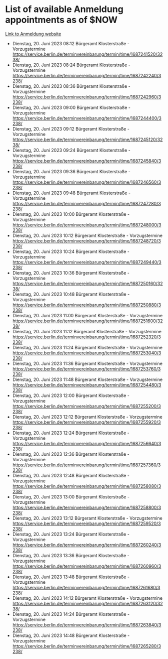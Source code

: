 # List of available Anmeldung appointments as of $NOW
[Link to Anmeldung website](https://service.berlin.de/terminvereinbarung/termin/tag.php?termin=1&anliegen[]=120686&dienstleisterlist=122210,122217,327316,122219,327312,122227,327314,122231,327346,122243,327348,122254,122252,329742,122260,329745,122262,329748,122271,327278,122273,327274,122277,327276,330436,122280,327294,122282,327290,122284,327292,122291,327270,122285,327266,122286,327264,122296,327268,150230,329760,122297,327286,122294,327284,122312,329763,122314,329775,122304,327330,122311,327334,122309,327332,317869,122281,327352,122279,329772,122283,122276,327324,122274,327326,122267,329766,122246,327318,122251,327320,122257,327322,122208,327298,122226,327300&herkunft=http%3A%2F%2Fservice.berlin.de%2Fdienstleistung%2F120686%2F)
- Dienstag, 20. Juni 2023 08:12 Bürgeramt Klosterstraße - Vorzugstermine https://service.berlin.de/terminvereinbarung/termin/time/1687241520/3238/
- Dienstag, 20. Juni 2023 08:24 Bürgeramt Klosterstraße - Vorzugstermine https://service.berlin.de/terminvereinbarung/termin/time/1687242240/3238/
- Dienstag, 20. Juni 2023 08:36 Bürgeramt Klosterstraße - Vorzugstermine https://service.berlin.de/terminvereinbarung/termin/time/1687242960/3238/
- Dienstag, 20. Juni 2023 09:00 Bürgeramt Klosterstraße - Vorzugstermine https://service.berlin.de/terminvereinbarung/termin/time/1687244400/3238/
- Dienstag, 20. Juni 2023 09:12 Bürgeramt Klosterstraße - Vorzugstermine https://service.berlin.de/terminvereinbarung/termin/time/1687245120/3238/
- Dienstag, 20. Juni 2023 09:24 Bürgeramt Klosterstraße - Vorzugstermine https://service.berlin.de/terminvereinbarung/termin/time/1687245840/3238/
- Dienstag, 20. Juni 2023 09:36 Bürgeramt Klosterstraße - Vorzugstermine https://service.berlin.de/terminvereinbarung/termin/time/1687246560/3238/
- Dienstag, 20. Juni 2023 09:48 Bürgeramt Klosterstraße - Vorzugstermine https://service.berlin.de/terminvereinbarung/termin/time/1687247280/3238/
- Dienstag, 20. Juni 2023 10:00 Bürgeramt Klosterstraße - Vorzugstermine https://service.berlin.de/terminvereinbarung/termin/time/1687248000/3238/
- Dienstag, 20. Juni 2023 10:12 Bürgeramt Klosterstraße - Vorzugstermine https://service.berlin.de/terminvereinbarung/termin/time/1687248720/3238/
- Dienstag, 20. Juni 2023 10:24 Bürgeramt Klosterstraße - Vorzugstermine https://service.berlin.de/terminvereinbarung/termin/time/1687249440/3238/
- Dienstag, 20. Juni 2023 10:36 Bürgeramt Klosterstraße - Vorzugstermine https://service.berlin.de/terminvereinbarung/termin/time/1687250160/3238/
- Dienstag, 20. Juni 2023 10:48 Bürgeramt Klosterstraße - Vorzugstermine https://service.berlin.de/terminvereinbarung/termin/time/1687250880/3238/
- Dienstag, 20. Juni 2023 11:00 Bürgeramt Klosterstraße - Vorzugstermine https://service.berlin.de/terminvereinbarung/termin/time/1687251600/3238/
- Dienstag, 20. Juni 2023 11:12 Bürgeramt Klosterstraße - Vorzugstermine https://service.berlin.de/terminvereinbarung/termin/time/1687252320/3238/
- Dienstag, 20. Juni 2023 11:24 Bürgeramt Klosterstraße - Vorzugstermine https://service.berlin.de/terminvereinbarung/termin/time/1687253040/3238/
- Dienstag, 20. Juni 2023 11:36 Bürgeramt Klosterstraße - Vorzugstermine https://service.berlin.de/terminvereinbarung/termin/time/1687253760/3238/
- Dienstag, 20. Juni 2023 11:48 Bürgeramt Klosterstraße - Vorzugstermine https://service.berlin.de/terminvereinbarung/termin/time/1687254480/3238/
- Dienstag, 20. Juni 2023 12:00 Bürgeramt Klosterstraße - Vorzugstermine https://service.berlin.de/terminvereinbarung/termin/time/1687255200/3238/
- Dienstag, 20. Juni 2023 12:12 Bürgeramt Klosterstraße - Vorzugstermine https://service.berlin.de/terminvereinbarung/termin/time/1687255920/3238/
- Dienstag, 20. Juni 2023 12:24 Bürgeramt Klosterstraße - Vorzugstermine https://service.berlin.de/terminvereinbarung/termin/time/1687256640/3238/
- Dienstag, 20. Juni 2023 12:36 Bürgeramt Klosterstraße - Vorzugstermine https://service.berlin.de/terminvereinbarung/termin/time/1687257360/3238/
- Dienstag, 20. Juni 2023 12:48 Bürgeramt Klosterstraße - Vorzugstermine https://service.berlin.de/terminvereinbarung/termin/time/1687258080/3238/
- Dienstag, 20. Juni 2023 13:00 Bürgeramt Klosterstraße - Vorzugstermine https://service.berlin.de/terminvereinbarung/termin/time/1687258800/3238/
- Dienstag, 20. Juni 2023 13:12 Bürgeramt Klosterstraße - Vorzugstermine https://service.berlin.de/terminvereinbarung/termin/time/1687259520/3238/
- Dienstag, 20. Juni 2023 13:24 Bürgeramt Klosterstraße - Vorzugstermine https://service.berlin.de/terminvereinbarung/termin/time/1687260240/3238/
- Dienstag, 20. Juni 2023 13:36 Bürgeramt Klosterstraße - Vorzugstermine https://service.berlin.de/terminvereinbarung/termin/time/1687260960/3238/
- Dienstag, 20. Juni 2023 13:48 Bürgeramt Klosterstraße - Vorzugstermine https://service.berlin.de/terminvereinbarung/termin/time/1687261680/3238/
- Dienstag, 20. Juni 2023 14:12 Bürgeramt Klosterstraße - Vorzugstermine https://service.berlin.de/terminvereinbarung/termin/time/1687263120/3238/
- Dienstag, 20. Juni 2023 14:24 Bürgeramt Klosterstraße - Vorzugstermine https://service.berlin.de/terminvereinbarung/termin/time/1687263840/3238/
- Dienstag, 20. Juni 2023 14:48 Bürgeramt Klosterstraße - Vorzugstermine https://service.berlin.de/terminvereinbarung/termin/time/1687265280/3238/
